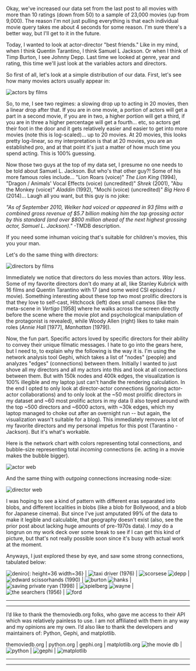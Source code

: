 Okay, we've increased our data set from the last post to all movies with more than 10 ratings (down from 50) to a sample of 23,000 movies (up from 9,000). The reason I'm not just pulling everything is that each individual movie query takes me about 4 seconds for some reason. I'm sure there's a better way, but I'll get to it in the future.

Today, I wanted to look at actor-director "best friends." Like in my mind, when I think Quentin Tarantino, I think Samuel L Jackson. Or when I think of Timp Burton, I see Johnny Depp. Last time we looked at genre, year and rating, this time we'll just look at the variables actors and directors.

So first of all, let's look at a simple distribution of our data. First, let's see how many movies actors usually appear in:

![actors by films](../assets/apr28/actors.png)

So, to me, I see two regimes: a slowing drop up to acting in 20 movies, then a linear drop after that. If you are in one movie, a portion of actors will get a part in a second movie, if you are in two, a higher portion will get a third, if you are in three a higher percentage will get a fourth... etc, so actors get their foot in the door and it gets relatively easier and easier to get into more movies (note this is log-scaled)... up to 20 movies. At 20 movies, this looks pretty log-linear, so my interpretation is that at 20 movies, you are an established pro, and at that point it's just a matter of how much time you spend acting. This is 100% guessing.

Now those two guys at the top of my data set, I presume no one needs to be told about Samuel L. Jackson. But who's that other guy?! Some of his more famous roles include... "Lion Roars (voice)" *The Lion King* (1994), "Dragon / Animals' Vocal Effects (voice) (uncredited)" *Shrek* (2001), "Abu the Monkey (voice)" *Aladdin* (1992), "Mochi (voice) (uncredited)" *Big Hero 6* (2014)... Laugh all you want, but this guy is no joke:

*"As of September 2010, Welker had voiced or appeared in 93 films with a combined gross revenue of $5.7 billion making him the top grossing actor by this standard (and over $800 million ahead of the next highest grossing actor, Samuel L. Jackson)."* -TMDB description.

If you need some inhuman voicing that's suitable for children's movies, this you your man.

Let's do the same thing with directors:

![directors by films](../assets/apr28/directors.png)

Immediately we notice that directors do less movies than actors. *Way* less. Some of my favorite directors don't do many at all, like Stanley Kubrick with 16 films and Quentin Tarantino with 17 (and some weird CSI episodes / movie). Something interesting about these top two most prolific directors is that they love to self-cast, Hitchcock (left) does small cameos (like the meta-scene in *Vertigo* [1958] where he walks across the screen directly before the scene where the movie plot and psychological manipulation of the protagonist is revealed), while Woody Allen (right) likes to take main roles (*Annie Hall* [1977], *Manhattan* [1979]).

Now, the fun part. Specific actors loved by specific directors for their ability to convey their unique filmatic messages. I hate to go into the gears here, but I need to, to explain why the following is the way it is. I'm using the network analysis tool Gephi, which takes a list of "nodes" (people) and analyzes "edges" (connections) between them. Initially I wanted to just shove all my directors and all my actors into this and look at all connections between them. But with 150k nodes and 400k edges, the visualization is 100% illegible and my laptop just can't handle the rendering calculation. In the end I opted to only look at director-actor connections (ignoring actor-actor collaborations) and to only look at the ~50 most prolific directors in my dataset and ~60 most prolific actors in my data (I also toyed around with the top ~500 directors and ~6000 actors, with ~30k edges, which my laptop managed to choke out after an overnight run -- but again, the visualization wasn't suitable for a blog). This immediately removes a lot of my favorite directors and my personal impetus for this post (Tarantino - Jackson). But it's what's workable.

Here is the network chart with colors representing total connections, and bubble-size representing total *incoming* connections (ie. acting in a movie makes the bubble bigger).

![actor web](../assets/apr28/actor_web2.png)


And the same thing with *outgoing* connections increasing node-size:

![director web](../assets/apr28/director_web2.png)


I was hoping to see a kind of pattern with different eras separated into blobs, and different localities in blobs (like a blob for Bollywood, and a blob for Japanese cinema). But since I've just amputated 99% of the data to make it legible and calculable, that geography doesn't exist (also, see the prior post about lacking huge amounts of pre-1970s data). I *may* do a longrun on my work deck over some break to see if I can get this kind of picture, but that's not really possible soon since it's busy with actual work at the moment.

Anyways, I just explored these by eye, and saw some strong connections, tabulated below:

![deniro](../assets/apr28/deniro/deniro.jpg){: height=36 width=36} | ![taxi driver (1976)](../assets/apr28/deniro/taxi76.jpg) | ![scorsese](../assets/apr28/deniro/scorsese.jpg)
![depp](../assets/apr28/depp/depp.jpg) | ![edward scissorhands (1990)](../assets/apr28/depp/scissorhands90.jpg) | ![burton](../assets/apr28/depp/burton.jpg)
![hanks](../assets/apr28/hanks/hanks.jpg) | ![saving private ryan (1998)](../assets/apr28/hanks/ryan98.jpg) | ![spielberg](../assets/apr28/hanks/spielberg.jpg)
![wayne](../assets/apr28/wayne/wayne.jpg) | ![the searchers (1956)](../assets/apr28/wayne/searchers56.jpg) | ![ford](../assets/apr28/wayne/ford.jpg)

---
---
I’d like to thank the themoviedb.org folks, who gave me access to their API which was relatively painless to use. I am not affiliated with them in any way and my opinions are my own. I’d also like to thank the developers and maintainers of: Python, Gephi, and matplotlib.

themoviedb.org | python.org | gephi.org | matplotlib.org
![the movie db](../assets/credit/tmdb.png) | ![python](../assets/credit/python.png) | ![gephi](../assets/credit/gephi.png) | ![matplotlib](../assets/credit/mpl.png)

---
---
